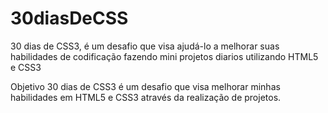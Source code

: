 # 30diasDeCSS

30 dias de CSS3, é um desafio que visa ajudá-lo a melhorar suas habilidades de codificação fazendo mini projetos diarios utilizando HTML5 e CSS3

Objetivo
30 dias de CSS3 é um desafio que visa melhorar minhas habilidades em HTML5 e CSS3 através da realização de projetos.


